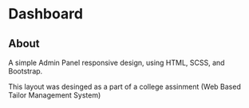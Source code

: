 # Dashboard

## About
A simple Admin Panel responsive design, using HTML, SCSS, and Bootstrap.

This layout was desinged as a part of a college assinment (Web Based Tailor Management System)
